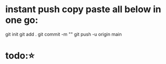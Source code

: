 # instant push copy paste all below in one go:

git init
git add .
git commit -m ""
git push -u origin main

# todo:⭐️

